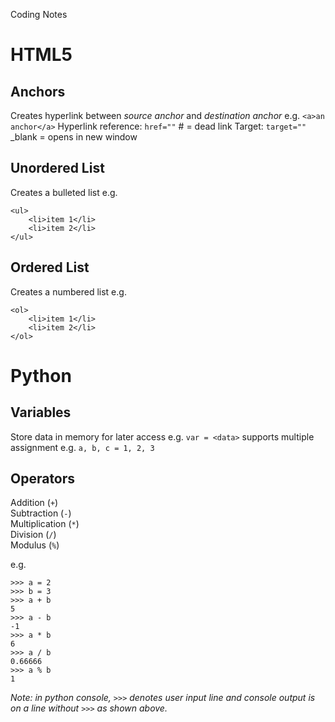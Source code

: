 Coding Notes

# HTML5
## Anchors
Creates hyperlink between *source anchor* and *destination anchor*
e.g. `<a>an anchor</a>`
Hyperlink reference:    `href=""`
    # = dead link
Target:                 `target=""`
    _blank = opens in new window

## Unordered List
Creates a bulleted list
e.g.
```
<ul>
    <li>item 1</li>
    <li>item 2</li>
</ul>
```

## Ordered List
Creates a numbered list
e.g.
```
<ol>
    <li>item 1</li>
    <li>item 2</li>
</ol>
```

# Python
## Variables
Store data in memory for later access
e.g. `var = <data>`
supports multiple assignment
e.g. `a, b, c = 1, 2, 3`

## Operators
Addition (`+`)  
Subtraction (`-`)  
Multiplication (`*`)  
Division (`/`)  
Modulus (`%`)  

e.g.
```  
>>> a = 2
>>> b = 3
>>> a + b
5
>>> a - b
-1
>>> a * b
6
>>> a / b
0.66666
>>> a % b
1
```
*Note: in python console, `>>>` denotes user input line and console output is on a line without `>>>` as shown above.*